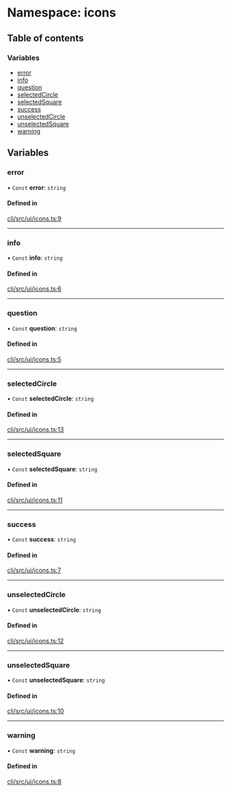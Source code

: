 # Namespace: icons

## Table of contents

### Variables

- [error](icons.md#error)
- [info](icons.md#info)
- [question](icons.md#question)
- [selectedCircle](icons.md#selectedcircle)
- [selectedSquare](icons.md#selectedsquare)
- [success](icons.md#success)
- [unselectedCircle](icons.md#unselectedcircle)
- [unselectedSquare](icons.md#unselectedsquare)
- [warning](icons.md#warning)

## Variables

### error

• `Const` **error**: `string`

#### Defined in

[cli/src/ui/icons.ts:9](https://github.com/jakubmazanec/js-tools/blob/07ff4d8/packages/cli/src/ui/icons.ts#L9)

---

### info

• `Const` **info**: `string`

#### Defined in

[cli/src/ui/icons.ts:6](https://github.com/jakubmazanec/js-tools/blob/07ff4d8/packages/cli/src/ui/icons.ts#L6)

---

### question

• `Const` **question**: `string`

#### Defined in

[cli/src/ui/icons.ts:5](https://github.com/jakubmazanec/js-tools/blob/07ff4d8/packages/cli/src/ui/icons.ts#L5)

---

### selectedCircle

• `Const` **selectedCircle**: `string`

#### Defined in

[cli/src/ui/icons.ts:13](https://github.com/jakubmazanec/js-tools/blob/07ff4d8/packages/cli/src/ui/icons.ts#L13)

---

### selectedSquare

• `Const` **selectedSquare**: `string`

#### Defined in

[cli/src/ui/icons.ts:11](https://github.com/jakubmazanec/js-tools/blob/07ff4d8/packages/cli/src/ui/icons.ts#L11)

---

### success

• `Const` **success**: `string`

#### Defined in

[cli/src/ui/icons.ts:7](https://github.com/jakubmazanec/js-tools/blob/07ff4d8/packages/cli/src/ui/icons.ts#L7)

---

### unselectedCircle

• `Const` **unselectedCircle**: `string`

#### Defined in

[cli/src/ui/icons.ts:12](https://github.com/jakubmazanec/js-tools/blob/07ff4d8/packages/cli/src/ui/icons.ts#L12)

---

### unselectedSquare

• `Const` **unselectedSquare**: `string`

#### Defined in

[cli/src/ui/icons.ts:10](https://github.com/jakubmazanec/js-tools/blob/07ff4d8/packages/cli/src/ui/icons.ts#L10)

---

### warning

• `Const` **warning**: `string`

#### Defined in

[cli/src/ui/icons.ts:8](https://github.com/jakubmazanec/js-tools/blob/07ff4d8/packages/cli/src/ui/icons.ts#L8)
